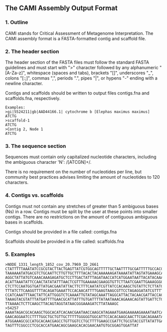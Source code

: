 ## The CAMI Assembly Output Format

### 1. Outline

CAMI stands for Critical Assessment of Metagenome Interpretation.  The CAMI assembly format is a FASTA-formatted contig and scaffold file.

### 2. The header section

The header section of the FASTA files must follow the standard FASTA guidelines and must start with ">" character followed by any alphanumeric "[A-Za-z]", whitespace (spaces and tabs), brackets "[]", underscores "_", colons "[:;]", commas ",", periods ".", pipes "|",  or hypens "-" ending with a newline character.

Contigs and scaffolds should be written to output files contigs.fna and scaffolds.fna, respectively.

```
Examples:
>gi|5524211|gb|AAD44166.1| cytochrome b [Elephas maximus maximus]
ATCTG
>scaffold-1
ATCTG
>Contig 2, Node 1
ATCTG
```
### 3. The sequence section

Sequences must contain only capitalized nucleotide characters, including the ambiguous character 'N':  /[ATCGN]+/.

There is no requirement on the number of nucleotides per line, but community best practices advises limiting the amount of nucleotides to 120 characters.

### 4. Contigs vs. scaffolds

Contigs must not contain any stretches of greater than 5 ambiguous bases (Ns) in a row.  Contigs must be split by the user at these points into smaller contigs.  There are no restrictions on the amount of contiguous ambiguous bases in scaffolds.

Contigs should be provided in a file called: contigs.fna

Scaffolds should be provided in a file called: scaffolds.fna

### 5. Examples
```
>NODE_1331_length_1852_cov_20.7969_ID_2661
CTATTTTTAAATATCCGCGTACTTACTGAGTTATCGTGGCAGTTTTTGCTAATTTTGCGATTTTTGCCACGATAACTTGT
TAAAAAATATGACGTCTGCAATTCTTGTTGCTTTTACACTACAAAAAAGATAAAATATTAGTATGAAAGCAACAGAAGTG
AGGCTATTATGTCAAACAAAGAGATGCTCCTTGACTATTTAGATAACCATCATGGAATAATTACATACAAAGATTGTAAA
ACATTAAATATTCCAACTATATATTTAACTCGTTTGAAAAACGAAGGTGTTCTTAATCGAATTGAAAGGGGAATTTTTCT
CTCTTCCAATGGTGATTATGACGAATATTACTTCTTTCAATATCGTTATCCACAAGCTGTATTCTCTTATGTTTCAGCTC
TTTATCTTCAAGGTTTTACAGATGAAATTCCACAACATTTTGAAGTAAGCGTTCCTAGAGGATATCGTTTTAATAATCCA
CCATCAAATTTAACTATTCATTGGGTCTCAAAATTGTATAGCAAATTAGGCATTACTACAACGATTACCACAATGGGGAA
TAAAGTACGTATTTATGATTTTGAACGCATTATTTGTGATTTTATAATAAACAGAAACAGTATTGATTCTGAACTCTTTG
TTAAAACTCTTCAAGCTTACAGTAGGTATAACGGGAAAGATCTTATAAAGC
>54257
AAAATAGACGCACAAGCTGGCACATCACAACGAATAACCAAGCATAGAAATGAAGAAAAAGAAAATAATCATGGGAGTAG
GAACAGGAATCCTTTTGGCTGCTGTTGCTTTTTGGGGGTGGCATTCCACACAAGCAACTTCGACAGAAATAACAAATGAA
ATGGAAAGCGCCATGCACAACGAGCCTGTTGGTCCTGCTTTTGAAGCCGATTCTGCGTACCGTTATATTGAAGCACAATG
TAGTTTCGGCCCTCGCACCATGAACAGCGAAGCACACGAACAATGTGCGGAGTGGATTAT
```
